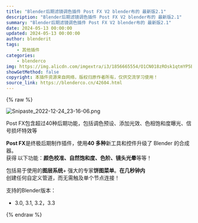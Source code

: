 ```yaml
---
title: "Blender后期滤镜调色插件 Post FX V2 blender布的 最新版2.1"
description: "Blender后期滤镜调色插件 Post FX V2 blender布的 最新版2.1"
summary: "Blender后期滤镜调色插件 Post FX V2 blender布的 最新版2.1"
date: 2024-05-13 00:00:00
updated: 2024-05-13 00:00:00
author: blenderit
tags: 
    - 其他插件
categories:
    - blenderco
img: https://img.alicdn.com/imgextra/i3/1856665554/O1CN018zROsk1qtmYP5ByhT_!!1856665554.png
showGetMethod: false
copyright: 本插件资源来自网络，版权归原作者所有，仅供交流学习使用！
source_link: https://blenderco.cn/42604.html
---
```


{% raw %}
<p><img class="aligncenter" src="https://img.alicdn.com/imgextra/i3/1856665554/O1CN018zROsk1qtmYP5ByhT_!!1856665554.png" alt="Snipaste_2022-12-24_23-16-06.png"></p><p>Post FX包含超过40种后期功能，包括调色预设、添加光效、色相饱和度曝光、信号损坏特效等</p><p><b>Post FX</b>是终极后期制作插件，使用<b>40 多种</b>新工具和控件升级了 Blender 的合成器。<br>
获得<b> </b>以下功能：<b>颜色校准、自然饱和度、色阶、镜头光晕</b>等等！</p><p>包括易于使用的<b>图层系统</b>+ 强大的专家<b>饼图菜单</b>。<b>在几秒钟内</b><br>
创建任何自定义管道，而无需触及单个节点连接！</p><p>支持的Blender版本：</p><ul>
<li>3.0, 3.1, 3.2，3.3</li>
</ul>
<div style="display: none">blenderco</div>
{% endraw %}